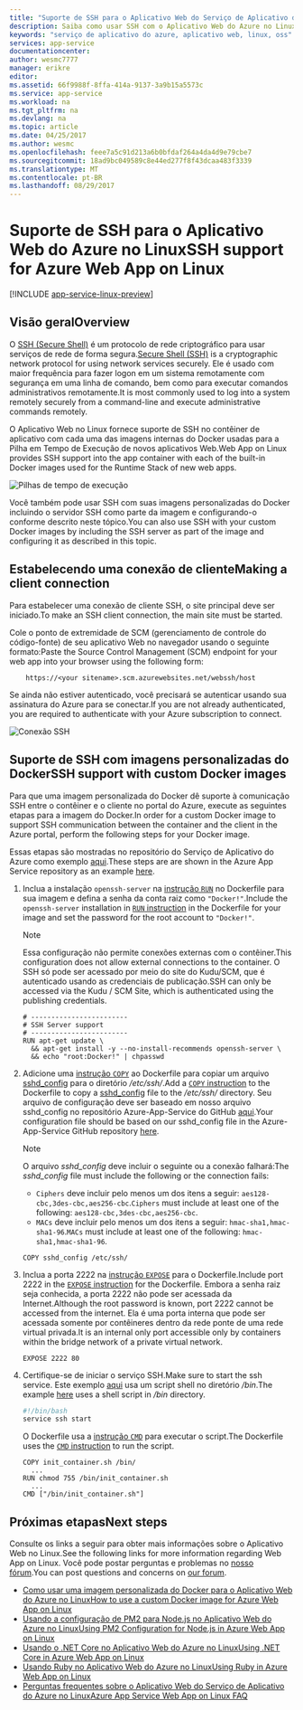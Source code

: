 ```yaml
---
title: "Suporte de SSH para o Aplicativo Web do Serviço de Aplicativo do Azure no Linux | Microsoft Docs"
description: Saiba como usar SSH com o Aplicativo Web do Azure no Linux.
keywords: "serviço de aplicativo do azure, aplicativo web, linux, oss"
services: app-service
documentationcenter: 
author: wesmc7777
manager: erikre
editor: 
ms.assetid: 66f9988f-8ffa-414a-9137-3a9b15a5573c
ms.service: app-service
ms.workload: na
ms.tgt_pltfrm: na
ms.devlang: na
ms.topic: article
ms.date: 04/25/2017
ms.author: wesmc
ms.openlocfilehash: feee7a5c91d213a6b0bfdaf264a4da4d9e79cbe7
ms.sourcegitcommit: 18ad9bc049589c8e44ed277f8f43dcaa483f3339
ms.translationtype: MT
ms.contentlocale: pt-BR
ms.lasthandoff: 08/29/2017
---
```

# <a name="ssh-support-for-azure-web-app-on-linux"></a><span data-ttu-id="b44d5-104">Suporte de SSH para o Aplicativo Web do Azure no Linux</span><span class="sxs-lookup"><span data-stu-id="b44d5-104">SSH support for Azure Web App on Linux</span></span>

[!INCLUDE [app-service-linux-preview](../../includes/app-service-linux-preview.md)]

## <a name="overview"></a><span data-ttu-id="b44d5-105">Visão geral</span><span class="sxs-lookup"><span data-stu-id="b44d5-105">Overview</span></span>

<span data-ttu-id="b44d5-106">O [SSH (Secure Shell)](https://en.wikipedia.org/wiki/Secure_Shell) é um protocolo de rede criptográfico para usar serviços de rede de forma segura.</span><span class="sxs-lookup"><span data-stu-id="b44d5-106">[Secure Shell (SSH)](https://en.wikipedia.org/wiki/Secure_Shell) is a cryptographic network protocol for using network services securely.</span></span> <span data-ttu-id="b44d5-107">Ele é usado com maior frequência para fazer logon em um sistema remotamente com segurança em uma linha de comando, bem como para executar comandos administrativos remotamente.</span><span class="sxs-lookup"><span data-stu-id="b44d5-107">It is most commonly used to log into a system remotely securely from a command-line and execute administrative commands remotely.</span></span>

<span data-ttu-id="b44d5-108">O Aplicativo Web no Linux fornece suporte de SSH no contêiner de aplicativo com cada uma das imagens internas do Docker usadas para a Pilha em Tempo de Execução de novos aplicativos Web.</span><span class="sxs-lookup"><span data-stu-id="b44d5-108">Web App on Linux provides SSH support into the app container with each of the built-in Docker images used for the Runtime Stack of new web apps.</span></span> 

![Pilhas de tempo de execução](./media/app-service-linux-ssh-support/app-service-linux-runtime-stack.png)

<span data-ttu-id="b44d5-110">Você também pode usar SSH com suas imagens personalizadas do Docker incluindo o servidor SSH como parte da imagem e configurando-o conforme descrito neste tópico.</span><span class="sxs-lookup"><span data-stu-id="b44d5-110">You can also use SSH with your custom Docker images by including the SSH server as part of the image and configuring it as described in this topic.</span></span>



## <a name="making-a-client-connection"></a><span data-ttu-id="b44d5-111">Estabelecendo uma conexão de cliente</span><span class="sxs-lookup"><span data-stu-id="b44d5-111">Making a client connection</span></span>

<span data-ttu-id="b44d5-112">Para estabelecer uma conexão de cliente SSH, o site principal deve ser iniciado.</span><span class="sxs-lookup"><span data-stu-id="b44d5-112">To make an SSH client connection, the main site must be started.</span></span> 

<span data-ttu-id="b44d5-113">Cole o ponto de extremidade de SCM (gerenciamento de controle do código-fonte) de seu aplicativo Web no navegador usando o seguinte formato:</span><span class="sxs-lookup"><span data-stu-id="b44d5-113">Paste the Source Control Management (SCM) endpoint for your web app into your browser using the following form:</span></span>

        https://<your sitename>.scm.azurewebsites.net/webssh/host

<span data-ttu-id="b44d5-114">Se ainda não estiver autenticado, você precisará se autenticar usando sua assinatura do Azure para se conectar.</span><span class="sxs-lookup"><span data-stu-id="b44d5-114">If you are not already authenticated, you are required to authenticate with your Azure subscription to connect.</span></span>

![Conexão SSH](./media/app-service-linux-ssh-support/app-service-linux-ssh-connection.png)


## <a name="ssh-support-with-custom-docker-images"></a><span data-ttu-id="b44d5-116">Suporte de SSH com imagens personalizadas do Docker</span><span class="sxs-lookup"><span data-stu-id="b44d5-116">SSH support with custom Docker images</span></span>

<span data-ttu-id="b44d5-117">Para que uma imagem personalizada do Docker dê suporte à comunicação SSH entre o contêiner e o cliente no portal do Azure, execute as seguintes etapas para a imagem do Docker.</span><span class="sxs-lookup"><span data-stu-id="b44d5-117">In order for a custom Docker image to support SSH communication between the container and the client in the Azure portal, perform the following steps for your Docker image.</span></span> 

<span data-ttu-id="b44d5-118">Essas etapas são mostradas no repositório do Serviço de Aplicativo do Azure como exemplo [aqui](https://github.com/Azure-App-Service/node/blob/master/6.9.3/).</span><span class="sxs-lookup"><span data-stu-id="b44d5-118">These steps are are shown in the Azure App Service repository as an example [here](https://github.com/Azure-App-Service/node/blob/master/6.9.3/).</span></span>

1. <span data-ttu-id="b44d5-119">Inclua a instalação `openssh-server` na [instrução `RUN`](https://docs.docker.com/engine/reference/builder/#run) no Dockerfile para sua imagem e defina a senha da conta raiz como `"Docker!"`.</span><span class="sxs-lookup"><span data-stu-id="b44d5-119">Include the `openssh-server` installation in [`RUN` instruction](https://docs.docker.com/engine/reference/builder/#run) in the Dockerfile for your image and set the password for the root account to `"Docker!"`.</span></span> 

    > [!NOTE] 
    > <span data-ttu-id="b44d5-120">Essa configuração não permite conexões externas com o contêiner.</span><span class="sxs-lookup"><span data-stu-id="b44d5-120">This configuration does not allow external connections to the container.</span></span> <span data-ttu-id="b44d5-121">O SSH só pode ser acessado por meio do site do Kudu/SCM, que é autenticado usando as credenciais de publicação.</span><span class="sxs-lookup"><span data-stu-id="b44d5-121">SSH can only be accessed via the Kudu / SCM Site, which is authenticated using the publishing credentials.</span></span>

    ```docker
    # ------------------------
    # SSH Server support
    # ------------------------
    RUN apt-get update \ 
      && apt-get install -y --no-install-recommends openssh-server \
      && echo "root:Docker!" | chpasswd
    ``` 

2. <span data-ttu-id="b44d5-122">Adicione uma [instrução `COPY`](https://docs.docker.com/engine/reference/builder/#copy) ao Dockerfile para copiar um arquivo [sshd_config](http://man.openbsd.org/sshd_config) para o diretório */etc/ssh/*.</span><span class="sxs-lookup"><span data-stu-id="b44d5-122">Add a [`COPY` instruction](https://docs.docker.com/engine/reference/builder/#copy) to the Dockerfile to copy a [sshd_config](http://man.openbsd.org/sshd_config) file to the */etc/ssh/* directory.</span></span> <span data-ttu-id="b44d5-123">Seu arquivo de configuração deve ser baseado em nosso arquivo sshd_config no repositório Azure-App-Service do GitHub [aqui](https://github.com/Azure-App-Service/node/blob/master/6.11/sshd_config).</span><span class="sxs-lookup"><span data-stu-id="b44d5-123">Your configuration file should be based on our sshd_config file in the Azure-App-Service GitHub repository [here](https://github.com/Azure-App-Service/node/blob/master/6.11/sshd_config).</span></span>

    > [!NOTE] 
    > <span data-ttu-id="b44d5-124">O arquivo *sshd_config* deve incluir o seguinte ou a conexão falhará:</span><span class="sxs-lookup"><span data-stu-id="b44d5-124">The *sshd_config* file must include the following or the connection fails:</span></span> 
    > * <span data-ttu-id="b44d5-125">`Ciphers` deve incluir pelo menos um dos itens a seguir: `aes128-cbc,3des-cbc,aes256-cbc`.</span><span class="sxs-lookup"><span data-stu-id="b44d5-125">`Ciphers` must include at least one of the following: `aes128-cbc,3des-cbc,aes256-cbc`.</span></span>
    > * <span data-ttu-id="b44d5-126">`MACs` deve incluir pelo menos um dos itens a seguir: `hmac-sha1,hmac-sha1-96`.</span><span class="sxs-lookup"><span data-stu-id="b44d5-126">`MACs` must include at least one of the following: `hmac-sha1,hmac-sha1-96`.</span></span>

    ```docker
    COPY sshd_config /etc/ssh/
    ```


3. <span data-ttu-id="b44d5-127">Inclua a porta 2222 na [instrução `EXPOSE`](https://docs.docker.com/engine/reference/builder/#expose) para o Dockerfile.</span><span class="sxs-lookup"><span data-stu-id="b44d5-127">Include port 2222 in the [`EXPOSE` instruction](https://docs.docker.com/engine/reference/builder/#expose) for the Dockerfile.</span></span> <span data-ttu-id="b44d5-128">Embora a senha raiz seja conhecida, a porta 2222 não pode ser acessada da Internet.</span><span class="sxs-lookup"><span data-stu-id="b44d5-128">Although the root password is known, port 2222 cannot be accessed from the internet.</span></span> <span data-ttu-id="b44d5-129">Ela é uma porta interna que pode ser acessada somente por contêineres dentro da rede ponte de uma rede virtual privada.</span><span class="sxs-lookup"><span data-stu-id="b44d5-129">It is an internal only port accessible only by containers within the bridge network of a private virtual network.</span></span>

    ```docker
    EXPOSE 2222 80
    ```

4. <span data-ttu-id="b44d5-130">Certifique-se de iniciar o serviço SSH.</span><span class="sxs-lookup"><span data-stu-id="b44d5-130">Make sure to start the ssh service.</span></span> <span data-ttu-id="b44d5-131">Este exemplo [aqui](https://github.com/Azure-App-Service/node/blob/master/6.9.3/startup/init_container.sh) usa um script shell no diretório */bin*.</span><span class="sxs-lookup"><span data-stu-id="b44d5-131">The example [here](https://github.com/Azure-App-Service/node/blob/master/6.9.3/startup/init_container.sh) uses a shell script in */bin* directory.</span></span>

    ```bash
    #!/bin/bash
    service ssh start
    ```

    <span data-ttu-id="b44d5-132">O Dockerfile usa a [instrução `CMD`](https://docs.docker.com/engine/reference/builder/#cmd) para executar o script.</span><span class="sxs-lookup"><span data-stu-id="b44d5-132">The Dockerfile uses the [`CMD` instruction](https://docs.docker.com/engine/reference/builder/#cmd) to run the script.</span></span>

    ```docker
    COPY init_container.sh /bin/
      ...
    RUN chmod 755 /bin/init_container.sh 
      ...       
    CMD ["/bin/init_container.sh"]
    ```



## <a name="next-steps"></a><span data-ttu-id="b44d5-133">Próximas etapas</span><span class="sxs-lookup"><span data-stu-id="b44d5-133">Next steps</span></span>
<span data-ttu-id="b44d5-134">Consulte os links a seguir para obter mais informações sobre o Aplicativo Web no Linux.</span><span class="sxs-lookup"><span data-stu-id="b44d5-134">See the following links for more information regarding Web App on Linux.</span></span> <span data-ttu-id="b44d5-135">Você pode postar perguntas e problemas no [nosso fórum](https://social.msdn.microsoft.com/forums/azure/home?forum=windowsazurewebsitespreview).</span><span class="sxs-lookup"><span data-stu-id="b44d5-135">You can post questions and concerns on [our forum](https://social.msdn.microsoft.com/forums/azure/home?forum=windowsazurewebsitespreview).</span></span>

* [<span data-ttu-id="b44d5-136">Como usar uma imagem personalizada do Docker para o Aplicativo Web do Azure no Linux</span><span class="sxs-lookup"><span data-stu-id="b44d5-136">How to use a custom Docker image for Azure Web App on Linux</span></span>](app-service-linux-using-custom-docker-image.md)
* [<span data-ttu-id="b44d5-137">Usando a configuração de PM2 para Node.js no Aplicativo Web do Azure no Linux</span><span class="sxs-lookup"><span data-stu-id="b44d5-137">Using PM2 Configuration for Node.js in Azure Web App on Linux</span></span>](app-service-linux-using-nodejs-pm2.md)
* [<span data-ttu-id="b44d5-138">Usando o .NET Core no Aplicativo Web do Azure no Linux</span><span class="sxs-lookup"><span data-stu-id="b44d5-138">Using .NET Core in Azure Web App on Linux</span></span>](app-service-linux-using-dotnetcore.md)
* [<span data-ttu-id="b44d5-139">Usando Ruby no Aplicativo Web do Azure no Linux</span><span class="sxs-lookup"><span data-stu-id="b44d5-139">Using Ruby in Azure Web App on Linux</span></span>](app-service-linux-ruby-get-started.md)
* [<span data-ttu-id="b44d5-140">Perguntas frequentes sobre o Aplicativo Web do Serviço de Aplicativo do Azure no Linux</span><span class="sxs-lookup"><span data-stu-id="b44d5-140">Azure App Service Web App on Linux FAQ</span></span>](app-service-linux-faq.md)

